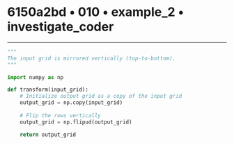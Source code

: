 # 6150a2bd • 010 • example_2 • investigate_coder

---
```python
"""
The input grid is mirrored vertically (top-to-bottom).
"""

import numpy as np

def transform(input_grid):
    # Initialize output grid as a copy of the input grid
    output_grid = np.copy(input_grid)
    
    # Flip the rows vertically
    output_grid = np.flipud(output_grid)

    return output_grid
```
